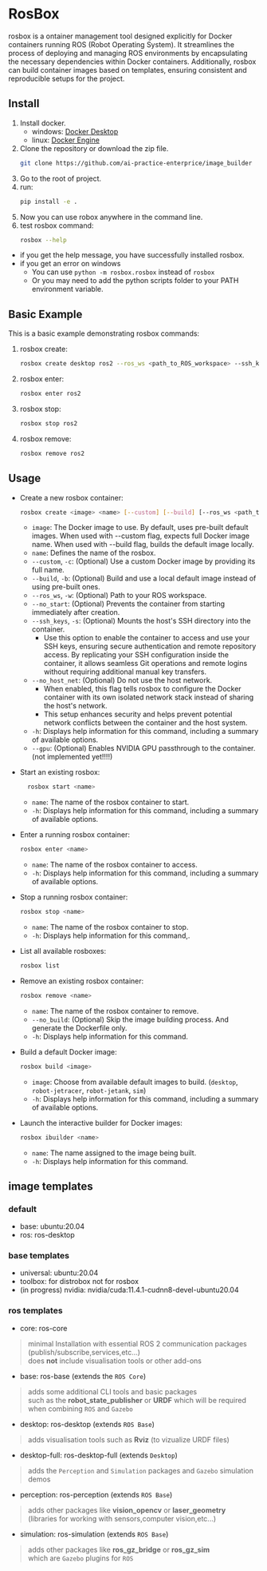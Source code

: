 # RosBox
rosbox is a ontainer management tool designed explicitly for Docker containers running ROS (Robot Operating System).
It streamlines the process of deploying and managing ROS environments by encapsulating the necessary dependencies within Docker containers.
Additionally, rosbox can build container images based on templates, ensuring consistent and reproducible setups for the project.

## Install
1. Install docker.
   - windows: [Docker Desktop](https://www.docker.com/get-started/)
   - linux: [Docker Engine](https://docs.docker.com/engine/install/ubuntu/)
2. Clone the repository or download the zip file.
   ```bash
   git clone https://github.com/ai-practice-enterprice/image_builder
   ```
3. Go to the root of project.
4. run:
    ```bash
    pip install -e .
    ```
5. Now you can use robox anywhere in the command line.
6. test rosbox command:
    ```bash
    rosbox --help
    ```
  - if you get the help message, you have successfully installed rosbox.
  - if you get an error on windows
    - You can use ```python -m rosbox.rosbox``` instead of ```rosbox```
    - Or you may need to add the python scripts folder to your PATH environment variable.

## Basic Example

This is a basic example demonstrating rosbox commands:

1. rosbox create:
   ```bash
   rosbox create desktop ros2 --ros_ws <path_to_ROS_workspace> --ssh_keys
   ```
2. rosbox enter:
   ```bash
   rosbox enter ros2
   ```
3. rosbox stop:
   ```bash
   rosbox stop ros2
   ```
4. rosbox remove:
   ```bash
   rosbox remove ros2
   ```

## Usage
- Create a new rosbox container:
  ```bash
  rosbox create <image> <name> [--custom] [--build] [--ros_ws <path_to_ROS_workspace>] [--no_start] [--ssh_keys] [--no_host_net]
  ```
    - `image`: The Docker image to use. By default, uses pre-built default images. When used with --custom flag, expects full Docker image name. When used with --build flag, builds the default image locally.
    - `name`: Defines the name of the rosbox.
    - `--custom`, `-c`: (Optional) Use a custom Docker image by providing its full name.
    - `--build`, `-b`: (Optional) Build and use a local default image instead of using pre-built ones.
    - `--ros_ws`, `-w`: (Optional) Path to your ROS workspace.
    - `--no_start`: (Optional) Prevents the container from starting immediately after creation.
    - `--ssh_keys`, `-s`: (Optional) Mounts the host's SSH directory into the container.
      - Use this option to enable the container to access and use your SSH keys, ensuring secure authentication and remote repository access. By replicating your SSH configuration inside the container, it allows seamless Git operations and remote logins without requiring additional manual key transfers.
    - `--no_host_net`: (Optional) Do not use the host network.
      - When enabled, this flag tells rosbox to configure the Docker container with its own isolated network stack instead of sharing the host's network.
      - This setup enhances security and helps prevent potential network conflicts between the container and the host system.
    - `-h`: Displays help information for this command, including a summary of available options.
    - `--gpu`: (Optional) Enables NVIDIA GPU passthrough to the container. (not implemented yet!!!!)

- Start an existing rosbox:
   ```bash
     rosbox start <name>
   ```
    - `name`: The name of the rosbox container to start.
    - `-h`: Displays help information for this command, including a summary of available options.

- Enter a running rosbox container:
  ```bash
  rosbox enter <name>
  ```
    - `name`: The name of the rosbox container to access.
    - `-h`: Displays help information for this command, including a summary of available options.

- Stop a running rosbox container:
  ```bash
  rosbox stop <name>
  ```
    - `name`: The name of the rosbox container to stop.
    - `-h`: Displays help information for this command,.

- List all available rosboxes:
  ```bash
  rosbox list
  ```

- Remove an existing rosbox container:
  ```bash
  rosbox remove <name>
  ```
    - `name`: The name of the rosbox container to remove.
    - `--no_build`: (Optional) Skip the image building process. And generate the Dockerfile only.
    - `-h`: Displays help information for this command.

- Build a default Docker image:
  ```bash
  rosbox build <image>
  ```
  - `image`: Choose from available default images to build. (`desktop`, `robot-jetracer`, `robot-jetank`, `sim`)
  - `-h`: Displays help information for this command, including a summary of available options.

- Launch the interactive builder for Docker images:
   ```bash
   rosbox ibuilder <name>
   ```
    - `name`: The name assigned to the image being built.
    - `-h`: Displays help information for this command.

## image templates
### default
- base: ubuntu:20.04
- ros: ros-desktop

### base templates
- universal: ubuntu:20.04
- toolbox: for distrobox not for rosbox
- (in progress) nvidia: nvidia/cuda:11.4.1-cudnn8-devel-ubuntu20.04

### ros templates
- core: ros-core
> minimal Installation with essential ROS 2 communication packages (publish/subscribe,services,etc...) \
> does **not** include visualisation tools or other add-ons
- base: ros-base (extends the `ROS Core`)
> adds some additional CLI tools and basic packages \
> such as the **robot_state_publisher** or **URDF** which will be required when combining `ROS` and `Gazebo`
- desktop: ros-desktop (extends `ROS Base`)
> adds visualisation tools such as **Rviz** (to vizualize URDF files)
- desktop-full: ros-desktop-full (extends `Desktop`)
> adds the `Perception` and `Simulation` packages and `Gazebo` simulation demos
- perception: ros-perception (extends `ROS Base`)
> adds other packages like **vision_opencv** or **laser_geometry** \
> (libraries for working with sensors,computer vision,etc...)
- simulation: ros-simulation (extends `ROS Base`)
> adds other packages like **ros_gz_bridge** or **ros_gz_sim** \
> which are `Gazebo` plugins for `ROS`
